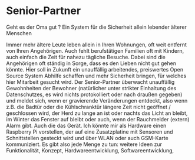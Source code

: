 # Senior-Partner
Geht es der Oma gut ? Ein System für die Sicherheit allein lebender älterer Menschen

Immer mehr ältere Leute leben allein in Ihren Wohnungen, oft weit entfernt von Ihren Angehörigen. Auch fehlt berufstätigen Familien oft mit Kindern,
auch einfach die Zeit für nahezu tägliche Besuche.
Dabei sind die Angehörigen oft ständig in Sorge, dass es den Lieben nicht gut gehen könnte. 
Hier soll in Zukunft ein unauffällig arbeitendes, preiswertes Open Source System Abhilfe schaffen und mehr Sicherheit bringen, für welches hier Mitarbeit gesucht wird.
Der Senior-Partner überwacht unauffällig Gewohnheiten der Bewohner (natürlicher unter strikter Einhaltung des Datenschutzes, es wird nichts protokolliert oder nach 
draußen gegeben) und meldet sich, wenn er gravierende Veränderungen entdeckt, also wenn z.B. die Badtür oder die Kühlschranktür längere Zeit nicht geöffnet / geschlossen
wird, der Herd zu lange an ist oder nachts das Licht an bleibt, im Winter das Fenster auf bleibt oder auch, wenn der Rauchmelder (extern) Alarm gibt. Auch die das Gerät.
Ich könnte mir als Hardware einen Raspberry Pi vorstellen, der auf eine Zusatzplatine mit Sensoren und Schnittstellen gesteckt wird und über WLAN oder auch GSM-Karte 
kommuniziert.
Es gibt also jede Menge zu tun: weitere Ideen zur Funktionalität, Konzept, Hardwareentwicklung, Softwareentwicklung,
